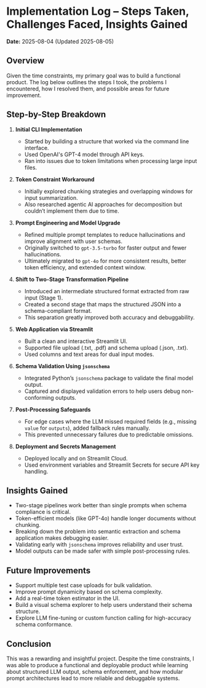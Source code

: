 # Implementation Log – Steps Taken, Challenges Faced, Insights Gained

**Date:** 2025-08-04 (Updated 2025-08-05)

## Overview  
Given the time constraints, my primary goal was to build a functional product. The log below outlines the steps I took, the problems I encountered, how I resolved them, and possible areas for future improvement.

## Step-by-Step Breakdown

1. **Initial CLI Implementation**  
   - Started by building a structure that worked via the command line interface.  
   - Used OpenAI's GPT-4 model through API keys.  
   - Ran into issues due to token limitations when processing large input files.

2. **Token Constraint Workaround**  
   - Initially explored chunking strategies and overlapping windows for input summarization.  
   - Also researched agentic AI approaches for decomposition but couldn’t implement them due to time.

3. **Prompt Engineering and Model Upgrade**  
   - Refined multiple prompt templates to reduce hallucinations and improve alignment with user schemas.  
   - Originally switched to `gpt-3.5-turbo` for faster output and fewer hallucinations.  
   - Ultimately migrated to `gpt-4o` for more consistent results, better token efficiency, and extended context window.

4. **Shift to Two-Stage Transformation Pipeline**  
   - Introduced an intermediate structured format extracted from raw input (Stage 1).  
   - Created a second stage that maps the structured JSON into a schema-compliant format.  
   - This separation greatly improved both accuracy and debuggability.

5. **Web Application via Streamlit**  
   - Built a clean and interactive Streamlit UI.  
   - Supported file upload (.txt, .pdf) and schema upload (.json, .txt).  
   - Used columns and text areas for dual input modes.

6. **Schema Validation Using `jsonschema`**  
   - Integrated Python’s `jsonschema` package to validate the final model output.  
   - Captured and displayed validation errors to help users debug non-conforming outputs.

7. **Post-Processing Safeguards**  
   - For edge cases where the LLM missed required fields (e.g., missing `value` for `outputs`), added fallback rules manually.  
   - This prevented unnecessary failures due to predictable omissions.

8. **Deployment and Secrets Management**  
   - Deployed locally and on Streamlit Cloud.  
   - Used environment variables and Streamlit Secrets for secure API key handling.

## Insights Gained

- Two-stage pipelines work better than single prompts when schema compliance is critical.  
- Token-efficient models (like GPT-4o) handle longer documents without chunking.  
- Breaking down the problem into semantic extraction and schema application makes debugging easier.  
- Validating early with `jsonschema` improves reliability and user trust.  
- Model outputs can be made safer with simple post-processing rules.

## Future Improvements

- Support multiple test case uploads for bulk validation.  
- Improve prompt dynamicity based on schema complexity.  
- Add a real-time token estimator in the UI.  
- Build a visual schema explorer to help users understand their schema structure.  
- Explore LLM fine-tuning or custom function calling for high-accuracy schema conformance.

## Conclusion

This was a rewarding and insightful project. Despite the time constraints, I was able to produce a functional and deployable product while learning about structured LLM output, schema enforcement, and how modular prompt architectures lead to more reliable and debuggable systems.
